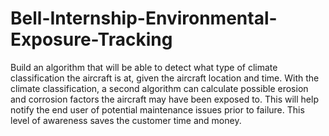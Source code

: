 # Bell-Internship-Environmental-Exposure-Tracking
Build an algorithm that will be able to detect what type of climate classification the aircraft is at, given the aircraft location and time.  With the climate classification, a second algorithm can calculate possible erosion and corrosion factors the aircraft may have been exposed to.  This will help notify the end user of potential maintenance issues prior to failure. This level of awareness saves the customer time and money.
